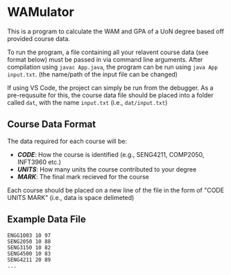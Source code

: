 # WAMulator
This is a program to calculate the WAM and GPA of a UoN degree based off provided course data.

To run the program, a file containing all your relavent course data (see format below) must be passed in via command line arguments. After compilation using `javac App.java`, the program can be run using `java App input.txt`. (the name/path of the input file can be changed)

If using VS Code, the project can simply be run from the debugger. As a pre-requsuite for this, the course data file should be placed into a folder called `dat`, with the name `input.txt` (i.e., `dat/input.txt`)

## Course Data Format
The data required for each course will be:
 - _**CODE**_: How the course is identified (e.g., SENG4211, COMP2050, INFT3960 etc.)
 - _**UNITS**_: How many units the course contributed to your degree
 - _**MARK**_: The final mark recieved for the course

Each course should be placed on a new line of the file in the form of "CODE UNITS MARK" (i.e., data is space delimeted)

## Example Data File
```
ENGG1003 10 97
SENG2050 10 88
SENG3150 10 82
SENG4500 10 83
SENG4211 20 89
...
```
